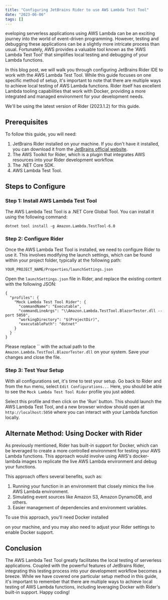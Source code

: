 ```yaml
---
title: "Configuring JetBrains Rider to use AWS Lambda Test Tool"
date: "2023-06-06"
tags: []
---
```


eveloping serverless applications using AWS Lambda can be an exciting journey into the world of event-driven programming. However, testing and debugging these applications can be a slightly more intricate process than usual. Fortunately, AWS provides a valuable tool known as the 'AWS Lambda Test Tool' that simplifies local testing and debugging of your Lambda functions.

In this blog post, we will walk you through configuring JetBrains Rider IDE to work with the AWS Lambda Test Tool. While this guide focuses on one specific method of setup, it's important to note that there are multiple ways to achieve local testing of AWS Lambda functions. Rider itself has excellent Lambda tooling capabilities that work with Docker, providing a more integrated and managed environment for your development needs.

We'll be using the latest version of Rider (2023.1.2) for this guide.

## Prerequisites

To follow this guide, you will need:

  1. JetBrains Rider installed on your machine. If you don't have it installed, you can download it from the [JetBrains official website](https://www.jetbrains.com/rider/download/).
  2. The AWS Toolkit for Rider, which is a plugin that integrates AWS resources into your Rider development workflow.
  3. The .NET Core SDK.
  4. AWS Lambda Test Tool.

## Steps to Configure

### Step 1: Install AWS Lambda Test Tool

The AWS Lambda Test Tool is a .NET Core Global Tool. You can install it using the following command:

    dotnet tool install -g Amazon.Lambda.TestTool-6.0

### Step 2: Configure Rider

Once the AWS Lambda Test Tool is installed, we need to configure Rider to use it. This involves modifying the launch settings, which can be found within your project folder, typically at the following path:

    YOUR_PROJECT_NAME/Properties/launchSettings.json

Open the `launchSettings.json` file in Rider, and replace the existing content with the following JSON:

    {
      "profiles": {
        "Mock Lambda Test Tool Rider": {
          "commandName": "Executable",
          "commandLineArgs": "\\Amazon.Lambda.TestTool.BlazorTester.dll --port 5050",
          "workingDirectory": "$(ProjectDir)",
          "executablePath": "dotnet"
        }
      }
    }

Please replace `` with the actual path to the `Amazon.Lambda.TestTool.BlazorTester.dll` on your system. Save your changes and close the file.

### Step 3: Test Your Setup

With all configurations set, it's time to test your setup. Go back to Rider and from the `Run` menu, select `Edit Configurations...` Here, you should be able to see the `Mock Lambda Test Tool Rider` profile you just added.

Select this profile and then click on the 'Run' button. This should launch the AWS Lambda Test Tool, and a new browser window should open at `http://localhost:5050` where you can interact with your Lambda function locally.

## Alternate Method: Using Docker with Rider

As previously mentioned, Rider has built-in support for Docker, which can be leveraged to create a more controlled environment for testing your AWS Lambda functions. This approach would involve using AWS's docker-lambda images to replicate the live AWS Lambda environment and debug your functions.

This approach offers several benefits, such as:

  1. Running your function in an environment that closely mimics the live AWS Lambda environment.
  2. Simulating event sources like Amazon S3, Amazon DynamoDB, and others.
  3. Easier management of dependencies and environment variables.

To use this approach, you'll need Docker installed

on your machine, and you may also need to adjust your Rider settings to enable Docker support.

## Conclusion

The AWS Lambda Test Tool greatly facilitates the local testing of serverless applications. Coupled with the powerful features of JetBrains Rider, integrating this testing process into your development workflow becomes a breeze. While we have covered one particular setup method in this guide, it's important to remember that there are multiple ways to achieve local testing of AWS Lambda functions, including leveraging Docker with Rider's built-in support. Happy coding!

